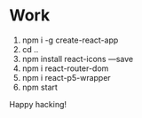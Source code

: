 # Work
1. npm i -g create-react-app 
2. cd ..
3. npm install react-icons —save
4. npm i react-router-dom
5. npm i react-p5-wrapper
5. npm start

Happy hacking!
